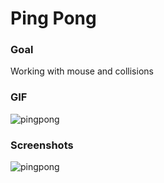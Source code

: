 # Ping Pong

### Goal
Working with mouse and collisions

### GIF
![pingpong](https://user-images.githubusercontent.com/21283020/214399236-30c01a85-3a2c-4d91-b05e-b4a8c458d4bc.gif)

### Screenshots
![pingpong](https://user-images.githubusercontent.com/21283020/214395898-fe002f42-5edb-4d38-8f77-9896ac0b235f.jpg)
